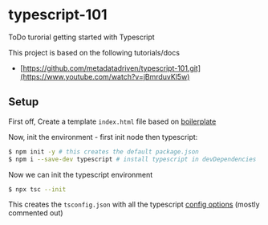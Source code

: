 # typescript-101
ToDo turorial getting started with Typescript

This project is based on the following tutorials/docs
- [https://github.com/metadatadriven/typescript-101.git](https://www.youtube.com/watch?v=jBmrduvKl5w)

## Setup

First off, Create a template `index.html` file based on [boilerplate](https://www.freecodecamp.org/news/html-starter-template-a-basic-html5-boilerplate-for-index-html/)

Now, init the environment - first init node then typescript:
```sh
$ npm init -y # this creates the default package.json
$ npm i --save-dev typescript # install typescript in devDependencies
```
Now we can init the typescript environment
```sh
$ npx tsc --init
```

This creates the `tsconfig.json` with all the typescript [config options](https://www.typescriptlang.org/docs/handbook/tsconfig-json.html) (mostly commented out)
